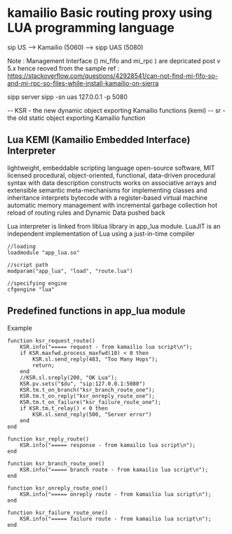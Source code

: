# kamailio Basic routing proxy using LUA programming language

sip US --> Kamailio (5060) --> sipp UAS (5080)

Note : Management Interface () mi_fifo and mi_rpc ) are depricated post v 5.x hence reoved from the sample 
ref : https://stackoverflow.com/questions/42928541/can-not-find-mi-fifo-so-and-mi-rpc-so-files-while-install-kamailio-on-sierra

sipp server 
sipp -sn uas 127.0.0.1 -p 5080

-- KSR - the new dynamic object exporting Kamailio functions (kemi)
-- sr - the old static object exporting Kamailio function

## Lua KEMI (Kamailio Embedded Interface) Interpreter

lightweight, embeddable scripting language
open-source software, MIT licensed 
procedural, object-oriented, functional, data-driven
procedural syntax with data description constructs
works on associative arrays and extensible semantic
meta-mechanisms for implementing classes and inheritance
interprets bytecode with a register-based virtual machine
automatic memory management with incremental garbage collection
hot reload of routing rules  and Dynamic Data pushed back 

Lua interpreter is linked from liblua library in app_lua module.
LuaJIT is an independent implementation of Lua using a just-in-time compiler

```
//loading 
loadmodule "app_lua.so"

//script path
modparam("app_lua", "load", "route.lua")

//specifying engine
cfgengine "lua"
```

## Predefined functions in app_lua module

Example
```
function ksr_request_route()
    KSR.info("===== request - from kamailio lua script\n");
    if KSR.maxfwd.process_maxfwd(10) < 0 then
        KSR.sl.send_reply(483, "Too Many Hops");
        return;
    end
    //KSR.sl.sreply(200, "OK Lua");
    KSR.pv.sets("$du", "sip:127.0.0.1:5080")
    KSR.tm.t_on_branch("ksr_branch_route_one");
    KSR.tm.t_on_reply("ksr_onreply_route_one");
    KSR.tm.t_on_failure("ksr_failure_route_one");
    if KSR.tm.t_relay() < 0 then
        KSR.sl.send_reply(500, "Server error")
    end
end

function ksr_reply_route()
    KSR.info("===== response - from kamailio lua script\n");
end

function ksr_branch_route_one()
    KSR.info("===== branch route - from kamailio lua script\n");
end

function ksr_onreply_route_one()
    KSR.info("===== onreply route - from kamailio lua script\n");
end

function ksr_failure_route_one()
    KSR.info("===== failure route - from kamailio lua script\n");
end
```